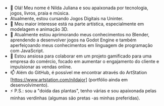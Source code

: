 - 👋 Olá! Meu nome é Nilda Juliana e sou apaixonada por tecnologia, jogos, livros, praia e música.
- Atualmente, estou cursando Jogos Digitais na Uninter. 
- 👀 Meu maior interesse está na parte artística, especialmente em modelagem e animação 3D. 
- 🌱 Atualmente estou aprimorando meus conhecimentos no Blender, aprendendo a desenvolver jogos na Godot Engine e também aperfeiçoando meus conhecimentos em linguagem de programação com JavaScript. 
- 💞️ Estou ansiosa para colaborar em um projeto gamificado para uma empresa do comércio, focado em aumentar o engajamento do cliente e impulsionar as vendas online.
- 📫 Além do GitHub, é possível me encontrar através do ArtStation [https://www.artstation.com/nildajor] (portfólio ainda em desenvolvimento). 
- ⚡ P.S.: sou a "doida das plantas", tenho várias e sou apaixonada pelas minhas verdinhas (algumas são pretas -as minhas preferidas). 

<!---
NildaJuliana/NildaJuliana is a ✨ special ✨ repository because its `README.md` (this file) appears on your GitHub profile.
You can click the Preview link to take a look at your changes.
--->
